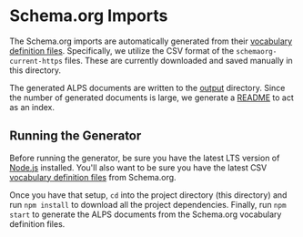 # Schema.org Imports

The Schema.org imports are automatically generated from their
[vocabulary definition files][vdf]. Specifically, we utilize the CSV format of
the `schemaorg-current-https` files. These are currently downloaded and saved
manually in this directory.

[vdf]: https://schema.org/docs/developers.html#defs

The generated ALPS documents are written to the [output](./output) directory.
Since the number of generated documents is large, we generate a
[README](./output/README.md) to act as an index.

## Running the Generator

Before running the generator, be sure you have the latest LTS version of
[Node.js] installed. You'll also want to be sure you have the latest CSV
[vocabulary definition files][vdf] from Schema.org.

[Node.js]: https://nodejs.org/en

Once you have that setup, `cd` into the project directory (this directory) and
run `npm install` to download all the project dependencies. Finally, run
`npm start` to generate the ALPS documents from the Schema.org vocabulary
definition files.
